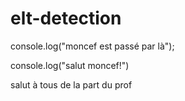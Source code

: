 # elt-detection

console.log("moncef est passé par là");

console.log("salut moncef!")

salut à tous de la part du prof
